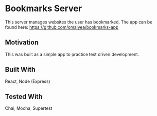 # Bookmarks Server
This server manages websites the user has bookmarked. The app can be found here: https://github.com/omaiyea/bookmarks-app

## Motivation
This was built as a simple app to practice test driven development.

## Built With
React, Node (Express) 

## Tested With
Chai, Mocha, Supertest
